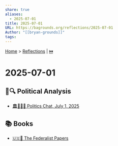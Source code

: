 ```yaml
---
share: true
aliases:
  - 2025-07-01
title: 2025-07-01
URL: https://bagrounds.org/reflections/2025-07-01
Author: "[[bryan-grounds]]"
tags: 
---
```

[Home](../index.md) > [Reflections](./index.md) | [⏮️](./2025-06-30.md)  
# 2025-07-01  
## 📰🔍 Political Analysis   
- [🏛️👹👑📜 Politics Chat, July 1, 2025](../videos/politics-chat-july-1-2025.md)  
  
## 📚 Books  
- [🇺🇸📜 The Federalist Papers](../books/the-federalist-papers.md)